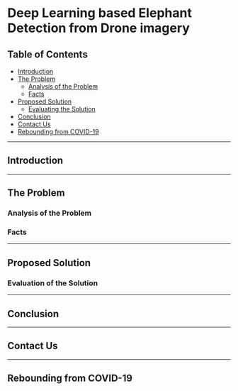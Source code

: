 # Deep Learning based Elephant Detection from Drone imagery

## Table of Contents ##
* [Introduction]()
* [The Problem]()
  * [Analysis of the Problem]()
  * [Facts]()
* [Proposed Solution]()
  * [Evaluating the Solution]()
* [Conclusion]()
* [Contact Us]()
* [Rebounding from COVID-19]()

- - - -

## Introduction ##



- - - -

## The Problem ##

### Analysis of the Problem ###



### Facts ###



- - - -

## Proposed Solution ##

### Evaluation of the Solution ###



- - - -

## Conclusion ##



- - - -

## Contact Us ##



- - - -

## Rebounding from COVID-19 ##
